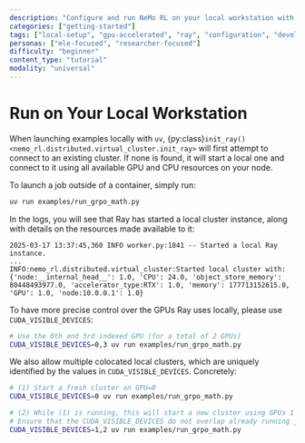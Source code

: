 ```yaml
---
description: "Configure and run NeMo RL on your local workstation with GPU control and multi-cluster support"
categories: ["getting-started"]
tags: ["local-setup", "gpu-accelerated", "ray", "configuration", "development"]
personas: ["mle-focused", "researcher-focused"]
difficulty: "beginner"
content_type: "tutorial"
modality: "universal"
---
```


# Run on Your Local Workstation

When launching examples locally with `uv`, {py:class}`init_ray() <nemo_rl.distributed.virtual_cluster.init_ray>` will first attempt to connect to an existing cluster. If none is found, it will start a local one and connect to it using all available GPU and CPU resources on your node.

To launch a job outside of a container, simply run:

```sh
uv run examples/run_grpo_math.py
```

In the logs, you will see that Ray has started a local cluster instance, along with details on the resources made available to it:
```
2025-03-17 13:37:45,360 INFO worker.py:1841 -- Started a local Ray instance.
...
INFO:nemo_rl.distributed.virtual_cluster:Started local cluster with: {'node:__internal_head__': 1.0, 'CPU': 24.0, 'object_store_memory': 80448493977.0, 'accelerator_type:RTX': 1.0, 'memory': 177713152615.0, 'GPU': 1.0, 'node:10.0.0.1': 1.0}
```

To have more precise control over the GPUs Ray uses locally, please use `CUDA_VISIBLE_DEVICES`:

```sh
# Use the 0th and 3rd indexed GPU (for a total of 2 GPUs)
CUDA_VISIBLE_DEVICES=0,3 uv run examples/run_grpo_math.py
```

We also allow multiple colocated local clusters, which are uniquely identified by the values in
`CUDA_VISIBLE_DEVICES`. Concretely:

```sh
# (1) Start a fresh cluster on GPU=0
CUDA_VISIBLE_DEVICES=0 uv run examples/run_grpo_math.py

# (2) While (1) is running, this will start a new cluster using GPUs 1 and 2 without interfering with (1)
# Ensure that the CUDA_VISIBLE_DEVICES do not overlap already running jobs.
CUDA_VISIBLE_DEVICES=1,2 uv run examples/run_grpo_math.py
```
